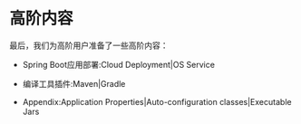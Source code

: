 # 高阶内容

最后，我们为高阶用户准备了一些高阶内容：

* Spring Boot应用部署:Cloud Deployment\|OS Service

* 编译工具插件:Maven\|Gradle

* Appendix:Application Properties\|Auto-configuration classes\|Executable Jars




